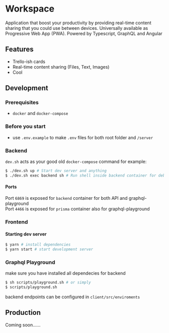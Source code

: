 # Workspace

Application that boost your productivity by providing real-time content sharing that you could use between devices. Universally available as Progressive Web App (PWA). Powered by Typescript, GraphQL and Angular

## Features

- Trello-ish cards
- Real-time content sharing (Files, Text, Images)
- Cool

## Development

### Prerequisites

- `docker` and `docker-compose`

### Before you start

- use `.env.example` to make `.env` files for both root folder and `/server`

### Backend

`dev.sh` acts as your good old `docker-compose` command for example:

```sh
$ ./dev.sh up # Start dev server and anything
$ ./dev.sh exec backend sh # Run shell inside backend container for debugging and stuff
```

#### Ports

Port `6869` is exposed for `backend` container for both API and graphql-playground  
Port `4466` is exposed for `prisma` container also for graphql-playground

### Frontend

#### Starting dev server

```sh
$ yarn # install dependencies
$ yarn start # start development server
```

### Graphql Playground

make sure you have installed all dependecies for backend

```sh
$ sh scripts/playground.sh # or simply
$ scripts/playground.sh
```

backend endpoints can be configured in `client/src/enviroments`

## Production

Coming soon......
